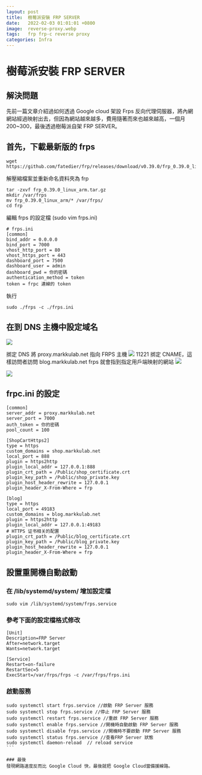 ```yaml
---
layout: post
title:  樹莓派安裝 FRP SERVER
date:   2022-02-03 01:01:01 +0800
image:  reverse-proxy.webp
tags:   frp frp-c reverse proxy
categories: Infra
---
```

# 樹莓派安裝 FRP SERVER
## 解決問題
先前一篇文章介紹過如何透過 Google cloud 架設 Frps 反向代理伺服器，將內網網站經過映射出去，但因為網站越來越多，費用隨著而來也越來越高，一個月200~300，最後透過樹莓派自架 FRP SERVER。

## 首先，下載最新版的 frps
```
wget https://github.com/fatedier/frp/releases/download/v0.39.0/frp_0.39.0_linux_arm.tar.gz
```

解壓縮檔案並重新命名資料夾為 frp

```
tar -zxvf frp_0.39.0_linux_arm.tar.gz
mkdir /var/frps
mv frp_0.39.0_linux_arm/* /var/frps/
cd frp
```

編輯 frps 的設定檔 (sudo vim frps.ini)

```
# frps.ini
[common]
bind_addr = 0.0.0.0
bind_port = 7000
vhost_http_port = 80
vhost_https_port = 443
dashboard_port = 7500
dashboard_user = admin
dashboard_pwd = 你的密碼
authentication_method = token
token = frpc 連線的 token 
```

執行
```
sudo ./frps -c ./frps.ini
```

## 在到 DNS 主機中設定域名
![](https://i.imgur.com/wxhxp8T.webp)

挷定 DNS 將 proxy.markkulab.net 指向 FRPS 主機
![](https://i.imgur.com/Br3Kpe1.webp)
11221
挷定 CNAME，這樣訪問者訪問 blog.markkulab.net frps 就會指到指定用戶端映射的網站
![](https://i.imgur.com/WHDoSYy.webp)

![](https://i.imgur.com/7iCNmjK.webp)

## frpc.ini 的設定

```
[common]
server_addr = proxy.markkulab.net
server_port = 7000
auth_token = 你的密碼
pool_count = 100

[ShopCartHttps2]
type = https
custom_domains = shop.markkulab.net
local_port = 888
plugin = https2http
plugin_local_addr = 127.0.0.1:888
plugin_crt_path = /Public/shop_certificate.crt
plugin_key_path = /Public/shop_private.key
plugin_host_header_rewrite = 127.0.0.1
plugin_header_X-From-Where = frp

[blog]
type = https
local_port = 49183
custom_domains = blog.markkulab.net
plugin = https2http
plugin_local_addr = 127.0.0.1:49183
# HTTPS 证书相关的配置
plugin_crt_path = /Public/blog_certificate.crt
plugin_key_path = /Public/blog_private.key
plugin_host_header_rewrite = 127.0.0.1
plugin_header_X-From-Where = frp
```


## 設置重開機自動啟動
### 在 /lib/systemd/system/ 增加設定檔

```
sudo vim /lib/systemd/system/frps.service
````

### 參考下面的設定檔格式修改
```
[Unit]
Description=FRP Server
After=network.target
Wants=network.target

[Service]
Restart=on-failure
RestartSec=5
ExecStart=/var/frps/frps -c /var/frps/frps.ini
```

### 啟動服務

````
sudo systemctl start frps.service //啟動 FRP Server 服務
sudo systemctl stop frps.service //停止 FRP Server 服務
sudo systemctl restart frps.service //重啟 FRP Server 服務
sudo systemctl enable frps.service //開機時自動啟動 FRP Server 服務
sudo systemctl disable frps.service //開機時不要啟動 FRP Server 服務
sudo systemctl status frps.service //查看FRP Server 狀態
sudo systemctl daemon-reload  // reload service
```

### 最後
發現網路速度反而比 Google Cloud 快，最後就把 Google Cloud當備援線路。
